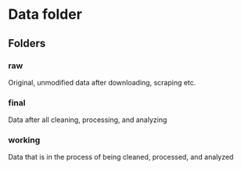 # Data folder

## Folders

### raw

Original, unmodified data after downloading, scraping etc.

### final

Data after all cleaning, processing, and analyzing

### working

Data that is in the process of being cleaned, processed, and analyzed
